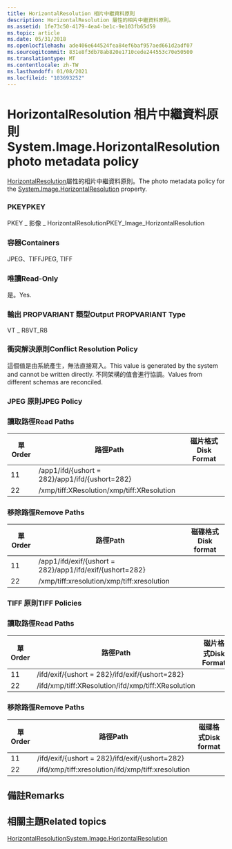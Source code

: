 ```yaml
---
title: HorizontalResolution 相片中繼資料原則
description: HorizontalResolution 屬性的相片中繼資料原則。
ms.assetid: 1fe73c50-4179-4ea4-be1c-9e103fb65d59
ms.topic: article
ms.date: 05/31/2018
ms.openlocfilehash: ade406e644524fea84ef6baf957aed661d2adf07
ms.sourcegitcommit: 831e8f3db78ab820e1710cede244553c70e50500
ms.translationtype: MT
ms.contentlocale: zh-TW
ms.lasthandoff: 01/08/2021
ms.locfileid: "103693252"
---
```

# <a name="systemimagehorizontalresolution-photo-metadata-policy"></a><span data-ttu-id="706bd-103">HorizontalResolution 相片中繼資料原則</span><span class="sxs-lookup"><span data-stu-id="706bd-103">System.Image.HorizontalResolution photo metadata policy</span></span>

<span data-ttu-id="706bd-104">[HorizontalResolution](../properties/props-system-image-horizontalresolution.md)屬性的相片中繼資料原則。</span><span class="sxs-lookup"><span data-stu-id="706bd-104">The photo metadata policy for the [System.Image.HorizontalResolution](../properties/props-system-image-horizontalresolution.md) property.</span></span>

### <a name="pkey"></a><span data-ttu-id="706bd-105">PKEY</span><span class="sxs-lookup"><span data-stu-id="706bd-105">PKEY</span></span>

<span data-ttu-id="706bd-106">PKEY \_ 影像 \_ HorizontalResolution</span><span class="sxs-lookup"><span data-stu-id="706bd-106">PKEY\_Image\_HorizontalResolution</span></span>

### <a name="containers"></a><span data-ttu-id="706bd-107">容器</span><span class="sxs-lookup"><span data-stu-id="706bd-107">Containers</span></span>

<span data-ttu-id="706bd-108">JPEG、TIFF</span><span class="sxs-lookup"><span data-stu-id="706bd-108">JPEG, TIFF</span></span>

### <a name="read-only"></a><span data-ttu-id="706bd-109">唯讀</span><span class="sxs-lookup"><span data-stu-id="706bd-109">Read-Only</span></span>

<span data-ttu-id="706bd-110">是。</span><span class="sxs-lookup"><span data-stu-id="706bd-110">Yes.</span></span>

### <a name="output-propvariant-type"></a><span data-ttu-id="706bd-111">輸出 PROPVARIANT 類型</span><span class="sxs-lookup"><span data-stu-id="706bd-111">Output PROPVARIANT Type</span></span>

<span data-ttu-id="706bd-112">VT \_ R8</span><span class="sxs-lookup"><span data-stu-id="706bd-112">VT\_R8</span></span>

### <a name="conflict-resolution-policy"></a><span data-ttu-id="706bd-113">衝突解決原則</span><span class="sxs-lookup"><span data-stu-id="706bd-113">Conflict Resolution Policy</span></span>

<span data-ttu-id="706bd-114">這個值是由系統產生，無法直接寫入。</span><span class="sxs-lookup"><span data-stu-id="706bd-114">This value is generated by the system and cannot be written directly.</span></span> <span data-ttu-id="706bd-115">不同架構的值會進行協調。</span><span class="sxs-lookup"><span data-stu-id="706bd-115">Values from different schemas are reconciled.</span></span>

### <a name="jpeg-policy"></a><span data-ttu-id="706bd-116">JPEG 原則</span><span class="sxs-lookup"><span data-stu-id="706bd-116">JPEG Policy</span></span>

### <a name="read-paths"></a><span data-ttu-id="706bd-117">讀取路徑</span><span class="sxs-lookup"><span data-stu-id="706bd-117">Read Paths</span></span>



| <span data-ttu-id="706bd-118">單</span><span class="sxs-lookup"><span data-stu-id="706bd-118">Order</span></span> | <span data-ttu-id="706bd-119">路徑</span><span class="sxs-lookup"><span data-stu-id="706bd-119">Path</span></span>                   | <span data-ttu-id="706bd-120">磁片格式</span><span class="sxs-lookup"><span data-stu-id="706bd-120">Disk Format</span></span> |
|-------|------------------------|-------------|
| <span data-ttu-id="706bd-121">1</span><span class="sxs-lookup"><span data-stu-id="706bd-121">1</span></span>     | <span data-ttu-id="706bd-122">/app1/ifd/{ushort = 282}</span><span class="sxs-lookup"><span data-stu-id="706bd-122">/app1/ifd/{ushort=282}</span></span> |             |
| <span data-ttu-id="706bd-123">2</span><span class="sxs-lookup"><span data-stu-id="706bd-123">2</span></span>     | <span data-ttu-id="706bd-124">/xmp/tiff:XResolution</span><span class="sxs-lookup"><span data-stu-id="706bd-124">/xmp/tiff:XResolution</span></span>  |             |



 

### <a name="remove-paths"></a><span data-ttu-id="706bd-125">移除路徑</span><span class="sxs-lookup"><span data-stu-id="706bd-125">Remove Paths</span></span>



| <span data-ttu-id="706bd-126">單</span><span class="sxs-lookup"><span data-stu-id="706bd-126">Order</span></span> | <span data-ttu-id="706bd-127">路徑</span><span class="sxs-lookup"><span data-stu-id="706bd-127">Path</span></span>                        | <span data-ttu-id="706bd-128">磁碟格式</span><span class="sxs-lookup"><span data-stu-id="706bd-128">Disk format</span></span> |
|-------|-----------------------------|-------------|
| <span data-ttu-id="706bd-129">1</span><span class="sxs-lookup"><span data-stu-id="706bd-129">1</span></span>     | <span data-ttu-id="706bd-130">/app1/ifd/exif/{ushort = 282}</span><span class="sxs-lookup"><span data-stu-id="706bd-130">/app1/ifd/exif/{ushort=282}</span></span> |             |
| <span data-ttu-id="706bd-131">2</span><span class="sxs-lookup"><span data-stu-id="706bd-131">2</span></span>     | <span data-ttu-id="706bd-132">/xmp/tiff:xresolution</span><span class="sxs-lookup"><span data-stu-id="706bd-132">/xmp/tiff:xresolution</span></span>       |             |



 

### <a name="tiff-policies"></a><span data-ttu-id="706bd-133">TIFF 原則</span><span class="sxs-lookup"><span data-stu-id="706bd-133">TIFF Policies</span></span>

### <a name="read-paths"></a><span data-ttu-id="706bd-134">讀取路徑</span><span class="sxs-lookup"><span data-stu-id="706bd-134">Read Paths</span></span>



| <span data-ttu-id="706bd-135">單</span><span class="sxs-lookup"><span data-stu-id="706bd-135">Order</span></span> | <span data-ttu-id="706bd-136">路徑</span><span class="sxs-lookup"><span data-stu-id="706bd-136">Path</span></span>                      | <span data-ttu-id="706bd-137">磁片格式</span><span class="sxs-lookup"><span data-stu-id="706bd-137">Disk Format</span></span> |
|-------|---------------------------|-------------|
| <span data-ttu-id="706bd-138">1</span><span class="sxs-lookup"><span data-stu-id="706bd-138">1</span></span>     | <span data-ttu-id="706bd-139">/ifd/exif/{ushort = 282}</span><span class="sxs-lookup"><span data-stu-id="706bd-139">/ifd/exif/{ushort=282}</span></span>    |             |
| <span data-ttu-id="706bd-140">2</span><span class="sxs-lookup"><span data-stu-id="706bd-140">2</span></span>     | <span data-ttu-id="706bd-141">/ifd/xmp/tiff:XResolution</span><span class="sxs-lookup"><span data-stu-id="706bd-141">/ifd/xmp/tiff:XResolution</span></span> |             |



 

### <a name="remove-paths"></a><span data-ttu-id="706bd-142">移除路徑</span><span class="sxs-lookup"><span data-stu-id="706bd-142">Remove Paths</span></span>



| <span data-ttu-id="706bd-143">單</span><span class="sxs-lookup"><span data-stu-id="706bd-143">Order</span></span> | <span data-ttu-id="706bd-144">路徑</span><span class="sxs-lookup"><span data-stu-id="706bd-144">Path</span></span>                      | <span data-ttu-id="706bd-145">磁碟格式</span><span class="sxs-lookup"><span data-stu-id="706bd-145">Disk format</span></span> |
|-------|---------------------------|-------------|
| <span data-ttu-id="706bd-146">1</span><span class="sxs-lookup"><span data-stu-id="706bd-146">1</span></span>     | <span data-ttu-id="706bd-147">/ifd/exif/{ushort = 282}</span><span class="sxs-lookup"><span data-stu-id="706bd-147">/ifd/exif/{ushort=282}</span></span>    |             |
| <span data-ttu-id="706bd-148">2</span><span class="sxs-lookup"><span data-stu-id="706bd-148">2</span></span>     | <span data-ttu-id="706bd-149">/ifd/xmp/tiff:xresolution</span><span class="sxs-lookup"><span data-stu-id="706bd-149">/ifd/xmp/tiff:xresolution</span></span> |             |



 

## <a name="remarks"></a><span data-ttu-id="706bd-150">備註</span><span class="sxs-lookup"><span data-stu-id="706bd-150">Remarks</span></span>

## <a name="related-topics"></a><span data-ttu-id="706bd-151">相關主題</span><span class="sxs-lookup"><span data-stu-id="706bd-151">Related topics</span></span>

<dl> <dt>

[<span data-ttu-id="706bd-152">HorizontalResolution</span><span class="sxs-lookup"><span data-stu-id="706bd-152">System.Image.HorizontalResolution</span></span>](../properties/props-system-image-horizontalresolution.md)
</dt> </dl>

 

 

